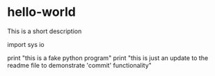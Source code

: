 # hello-world
This is a short description

import sys io

print "this is a fake python program"
print "this is just an update to the readme file to demonstrate 'commit' functionality"
